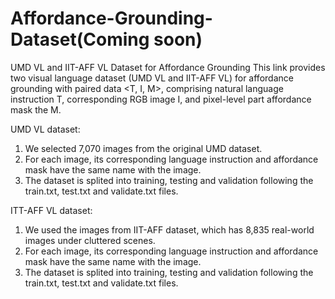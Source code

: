 # Affordance-Grounding-Dataset(Coming soon)

UMD VL and IIT-AFF VL Dataset for Affordance Grounding
This link provides two visual language dataset (UMD VL and IIT-AFF VL) for affordance grounding with paired data <T, I, M>, comprising natural language instruction T, corresponding RGB image I, and pixel-level part affordance mask the M.

UMD VL dataset:
1. We selected 7,070 images from the original UMD dataset.
2. For each image, its corresponding language instruction and affordance mask have the same name with the image. 
3. The dataset is splited into training, testing and validation following the train.txt, test.txt and validate.txt files.

ITT-AFF VL dataset:
1. We used the images from IIT-AFF dataset, which has 8,835 real-world images under cluttered scenes. 
2. For each image, its corresponding language instruction and affordance mask have the same name with the image.
3. The dataset is splited into training, testing and validation following the train.txt, test.txt and validate.txt files.


